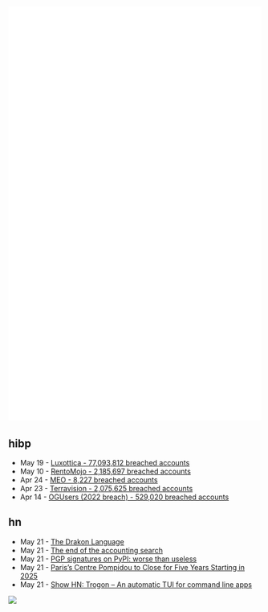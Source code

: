 ![Metrics](https://raw.githubusercontent.com/phixion/phixion/master/metrics.svg)

## hibp

<!--
for https://github.com/phixion/phixion/blob/main/.github/workflows/feeds.yml
-->
<!--START_SECTION:haveibeenpwnd-->
- May 19 - [Luxottica - 77,093,812 breached accounts](https://haveibeenpwned.com/PwnedWebsites#Luxottica)
- May 10 - [RentoMojo - 2,185,697 breached accounts](https://haveibeenpwned.com/PwnedWebsites#RentoMojo)
- Apr 24 - [MEO - 8,227 breached accounts](https://haveibeenpwned.com/PwnedWebsites#MEO)
- Apr 23 - [Terravision - 2,075,625 breached accounts](https://haveibeenpwned.com/PwnedWebsites#Terravision)
- Apr 14 - [OGUsers (2022 breach) - 529,020 breached accounts](https://haveibeenpwned.com/PwnedWebsites#OGUsers2022)
<!--END_SECTION:haveibeenpwnd-->

## hn

<!--
for https://github.com/phixion/phixion/blob/main/.github/workflows/feeds.yml
-->
<!--START_SECTION:hn-->
- May 21 - [The Drakon Language](https://drakonhub.com/en/drakon)
- May 21 - [The end of the accounting search](https://lwn.net/Articles/925782/)
- May 21 - [PGP signatures on PyPI: worse than useless](https://blog.yossarian.net/2023/05/21/PGP-signatures-on-PyPI-worse-than-useless)
- May 21 - [Paris’s Centre Pompidou to Close for Five Years Starting in 2025](https://www.artnews.com/art-news/news/centre-pompidou-closing-five-years-2025-1234667508/)
- May 21 - [Show HN: Trogon – An automatic TUI for command line apps](https://github.com/Textualize/trogon)
<!--END_SECTION:hn-->

<!--
for https://yhype.me
-->
![](https://hit.yhype.me/github/profile?user_id=13013670)
